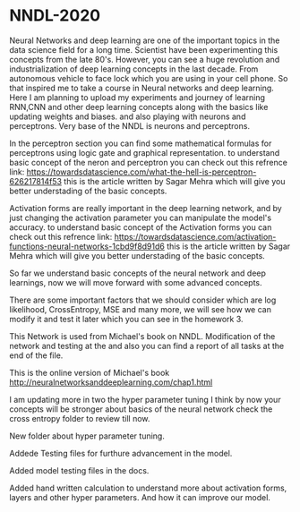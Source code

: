 # NNDL-2020
Neural Networks and deep learning are one of the important topics in the data science field for a long time. 
Scientist have been experimenting this concepts from the late 80's. 
However, you can see a huge revolution and industrialization of deep learning concepts in the last decade.
From autonomous vehicle to face lock which you are using in your cell phone.
So that inspired me to take a course in Neural networks and deep learning.
Here I am planning to upload my experiments and journey of learning RNN,CNN and other deep learning concepts along with the basics like updating weights and biases. 
and also playing with neurons and perceptrons.
Very base of the NNDL is neurons and perceptrons. 


In the perceptron section you can find some mathematical formulas for perceptrons using logic gate and graphical representation.
to understand basic concept of the neron and perceptron you can check out this refrence link:
https://towardsdatascience.com/what-the-hell-is-perceptron-626217814f53 this is the article written by Sagar Mehra which will give you better understading of the basic concepts.


Activation forms are really important in the deep learning network, and by just changing the activation parameter you can manipulate the model's accuracy.
to understand basic concept of the Activation forms you can check out this refrence link:
https://towardsdatascience.com/activation-functions-neural-networks-1cbd9f8d91d6 this is the article written by Sagar Mehra which will give you better understading of the basic concepts.

So far we understand basic concepts of the neural network and deep learnings, now we will move forward with some advanced concepts.

There are some important factors that we should consider which are log likelihood, CrossEntropy, MSE and many more, we will see how we can modify it and  test it later which you can see in the homework 3. 
 
This Network is used from Michael's book on NNDL. Modification of the network and testing at the and also you can find a report of all tasks at the end of the file.

This is the online version of Michael's book http://neuralnetworksanddeeplearning.com/chap1.html

I am updating more in two the hyper parameter tuning I think by now your concepts will be stronger about basics of the neural network check the cross entropy folder to review till now.
 
New folder about hyper parameter tuning.

Addede Testing files for furthure advancement in the model.

Added model testing files in the docs.

Added hand written calculation to understand more about activation forms, layers and other hyper parameters. And how it can improve our model.

